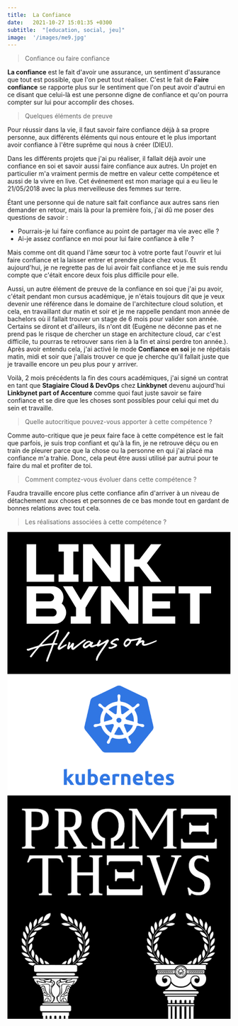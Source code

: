 ```yaml
---
title:  La Confiance
date:   2021-10-27 15:01:35 +0300
subtitle:  "[education, social, jeu]"
image:  '/images/me9.jpg'
---
```


> Confiance ou faire confiance

**La confiance** est le fait d'avoir une assurance, un sentiment d'assurance que tout est possible, que l'on peut tout réaliser. C'est le fait de **Faire confiance** se rapporte plus sur le sentiment que l'on peut avoir d'autrui en ce disant que celui-là est une personne digne de confiance et qu'on pourra compter sur lui pour accomplir des choses.

> Quelques éléments de preuve

Pour réussir dans la vie, il faut savoir faire confiance déjà à sa propre personne, aux différents éléments qui nous entoure et le plus important avoir confiance à l'être suprême qui nous à créer (DIEU).

Dans les différents projets que j'ai pu réaliser, il fallait déjà avoir une confiance en soi et savoir aussi faire confiance aux autres. Un projet en particulier m'a vraiment permis de mettre en valeur cette compétence et aussi de la vivre en live. Cet événement est mon mariage qui a eu lieu le 21/05/2018 avec la plus merveilleuse des femmes sur terre.  

Étant une personne qui de nature sait fait confiance aux autres sans rien demander en retour, mais là pour la première fois, j'ai dû me poser des questions de savoir :

- Pourrais-je lui faire confiance au point de partager ma vie avec elle ?
- Ai-je assez confiance en moi pour lui faire confiance à elle ?

Mais comme ont dit quand l'âme sœur toc à votre porte faut l'ouvrir et lui faire confiance et la laisser entrer et prendre place chez vous. Et aujourd'hui, je ne regrette pas de lui avoir fait confiance et je me suis rendu compte que c'était encore deux fois plus difficile pour elle.

Aussi, un autre élément de preuve de la confiance en soi que j'ai pu avoir, c'était pendant mon cursus académique, je n'étais toujours dit que je veux devenir une référence dans le domaine de l'architecture cloud solution, et cela, en travaillant dur matin et soir et je me rappelle pendant mon année de bachelors où il fallait trouver un stage de 6 mois pour valider son année. Certains se diront et d'ailleurs, ils n'ont dit (Eugène ne déconne pas et ne prend pas le risque de chercher un stage en architecture cloud, car c'est difficile, tu pourras te retrouver sans rien à la fin et ainsi perdre ton année.). Après avoir entendu cela, j'ai activé le mode **Confiance en soi** je ne répétais matin, midi et soir que j'allais trouver ce que je cherche qu'il fallait juste que je travaille encore un peu plus pour y arriver.

Voilà, 2 mois précédents la fin des cours académiques, j'ai signé un contrat en tant que **Stagiaire Cloud & DevOps** chez **Linkbynet** devenu aujourd'hui **Linkbynet part of Accenture** comme quoi faut juste savoir se faire confiance et se dire que les choses sont possibles pour celui qui met du sein et travaille. 

> Quelle autocritique pouvez-vous apporter à cette compétence ? 

Comme auto-critique que je peux faire face à cette compétence est le fait que parfois, je suis trop confiant et qu'à la fin, je ne retrouve déçu ou en train de pleurer parce que la chose ou la personne en qui j'ai placé ma confiance m'a trahie. Donc, cela peut être aussi utilisé par autrui pour te faire du mal et profiter de toi.

> Comment comptez-vous évoluer dans cette compétence ? 

Faudra travaille encore plus cette confiance afin d'arriver à un niveau de détachement aux choses et personnes de ce bas monde tout en gardant de bonnes relations avec tout cela. 

> Les réalisations associées à cette compétence ?

<div class="gallery-box">
  <div class="gallery">
    <a href="https://eugenemazamda-cloud.com/projects/ccoe-lbn" target="_blank"><img src="/images/lbn.png" alt="Project"></a>
    <a href="https://eugenemazamda-cloud.com/projects/lbnpuzzle" target="_blank"><img src="/images/kubernetes.png" alt="Project"></a>
    <a href="https://eugenemazamda-cloud.com/projects/prometheus" target="_blank"><img src="/images/prometheus.png" alt="Project"></a>
  </div>
</div>